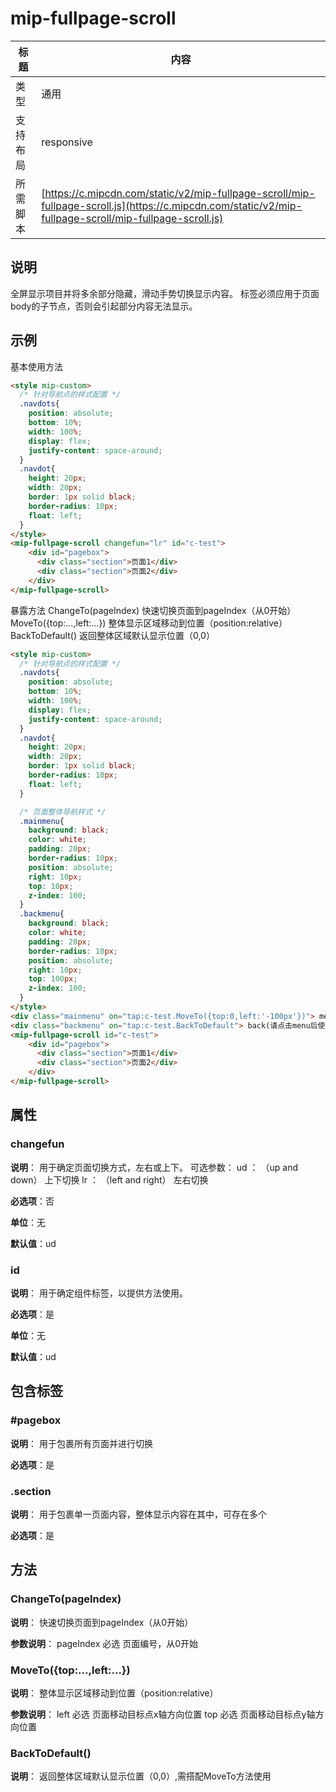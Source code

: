 # mip-fullpage-scroll

标题|内容
----|----
类型|通用
支持布局|responsive
所需脚本| [https://c.mipcdn.com/static/v2/mip-fullpage-scroll/mip-fullpage-scroll.js](https://c.mipcdn.com/static/v2/mip-fullpage-scroll/mip-fullpage-scroll.js)

## 说明

全屏显示项目并将多余部分隐藏，滑动手势切换显示内容。
标签必须应用于页面body的子节点，否则会引起部分内容无法显示。


## 示例

基本使用方法

```html
<style mip-custom>
  /* 针对导航点的样式配置 */
  .navdots{
    position: absolute;
    bottom: 10%;
    width: 100%;
    display: flex;
    justify-content: space-around;
  }
  .navdot{
    height: 20px;
    width: 20px;
    border: 1px solid black;
    border-radius: 10px;
    float: left;
  }
</style>
<mip-fullpage-scroll changefun="lr" id="c-test">
    <div id="pagebox">
      <div class="section">页面1</div>
      <div class="section">页面2</div>
    </div>
</mip-fullpage-scroll>
```

暴露方法
ChangeTo(pageIndex)             快速切换页面到pageIndex（从0开始）
MoveTo({top:...,left:...})      整体显示区域移动到位置（position:relative）
BackToDefault()                 返回整体区域默认显示位置（0,0）


```html
<style mip-custom>
  /* 针对导航点的样式配置 */
  .navdots{
    position: absolute;
    bottom: 10%;
    width: 100%;
    display: flex;
    justify-content: space-around;
  }
  .navdot{
    height: 20px;
    width: 20px;
    border: 1px solid black;
    border-radius: 10px;
    float: left;
  }

  /* 页面整体导航样式 */
  .mainmenu{
    background: black;
    color: white;
    padding: 20px;
    border-radius: 10px;
    position: absolute;
    right: 10px;
    top: 10px;
    z-index: 100;
  }
  .backmenu{
    background: black;
    color: white;
    padding: 20px;
    border-radius: 10px;
    position: absolute;
    right: 10px;
    top: 100px;
    z-index: 100;
  }
</style>
<div class="mainmenu" on="tap:c-test.MoveTo({top:0,left:'-100px'})"> menu </div>
<div class="backmenu" on="tap:c-test.BackToDefault"> back(请点击menu后使用观察效果) </div>
<mip-fullpage-scroll id="c-test">
    <div id="pagebox">
      <div class="section">页面1</div>
      <div class="section">页面2</div>
    </div>
</mip-fullpage-scroll>
```

## 属性

### changefun

**说明**：
用于确定页面切换方式，左右或上下。
可选参数：
ud ： （up and down） 上下切换
lr ： （left and right） 左右切换

**必选项**：否

**单位**：无

**默认值**：ud

### id

**说明**：
用于确定组件标签，以提供方法使用。

**必选项**：是

**单位**：无

**默认值**：ud



## 包含标签

### #pagebox

**说明**：
用于包裹所有页面并进行切换

**必选项**：是

### .section

**说明**：
用于包裹单一页面内容，整体显示内容在其中，可存在多个

**必选项**：是



## 方法

### ChangeTo(pageIndex)

**说明**：
快速切换页面到pageIndex（从0开始）

**参数说明**：
pageIndex   必选    页面编号，从0开始

### MoveTo({top:...,left:...})

**说明**：
整体显示区域移动到位置（position:relative）

**参数说明**：
left        必选   页面移动目标点x轴方向位置
top         必选   页面移动目标点y轴方向位置

### BackToDefault()

**说明**：
返回整体区域默认显示位置（0,0）,需搭配MoveTo方法使用